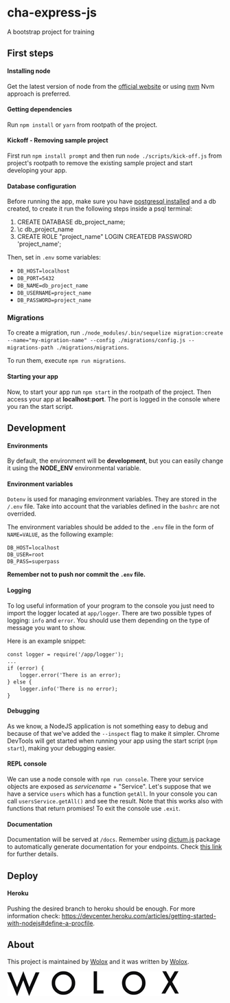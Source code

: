 # cha-express-js

A bootstrap project for training

## First steps

#### Installing node
Get the latest version of node from the [official website](https://nodejs.org/) or using [nvm](https://github.com/creationix/nvm)
Nvm approach is preferred.

#### Getting dependencies
Run ```npm install``` or ```yarn``` from rootpath of the project.

#### Kickoff - Removing sample project
First run ```npm install prompt``` and then run ```node ./scripts/kick-off.js``` from project's rootpath to remove the existing sample project and start developing your app.

#### Database configuration
Before running the app, make sure you have [postgresql installed](https://www.digitalocean.com/community/tutorials/how-to-install-and-use-postgresql-on-ubuntu-14-04) and a db created, to create it run the following steps inside a psql terminal:
1. CREATE DATABASE db_project_name;
2. \c db_project_name
3. CREATE ROLE "project_name" LOGIN CREATEDB PASSWORD 'project_name';

Then, set in `.env` some variables:
- `DB_HOST=localhost`
- `DB_PORT=5432`
- `DB_NAME=db_project_name`
- `DB_USERNAME=project_name`
- `DB_PASSWORD=project_name`

### Migrations

To create a migration, run `./node_modules/.bin/sequelize migration:create --name="my-migration-name" --config ./migrations/config.js --migrations-path ./migrations/migrations`.

To run them, execute `npm run migrations`.

#### Starting your app
Now, to start your app run ```npm start``` in the rootpath of the project. Then access your app at **localhost:port**. The port is logged in the console where you ran the start script.

## Development

#### Environments
By default, the environment will be **development**, but you can easily change it using the **NODE_ENV** environmental variable.

#### Environment variables
`Dotenv` is used for managing environment variables. They are stored in the `/.env` file. Take into account that the variables defined in the `bashrc` are not overrided.

The environment variables should be added to the `.env` file in the form of `NAME=VALUE`, as the following example:
```
DB_HOST=localhost
DB_USER=root
DB_PASS=superpass
```

**Remember not to push nor commit the `.env` file.**

#### Logging
To log useful information of your program to the console you just need to import the logger located at `app/logger`. There are two possible types of logging: `info` and `error`. You should use them depending on the type of message you want to show.

Here is an example snippet:
```
const logger = require('/app/logger');
...
if (error) { 
    logger.error('There is an error);
} else {
    logger.info('There is no error);
}
```

#### Debugging
As we know, a NodeJS application is not something easy to debug and because of that we've added the `--inspect` flag to make it simpler. Chrome DevTools will get started when running your app using the start script (`npm start`), making your debugging easier.

#### REPL console
We can use a node console with `npm run console`. There your service objects are exposed as _servicename_ + "Service". Let's suppose that we have a service `users` which has a function `getAll`. In your console you can call `usersService.getAll()` and see the result. Note that this works also with functions that return promises! To exit the console use `.exit`.

#### Documentation
Documentation will be served at `/docs`. Remember using [dictum.js](http://www.github.com/Wolox/dictum.js) package to automatically generate documentation for your endpoints. Check [this link](https://github.com/Wolox/dictum.js#chai) for further details.

## Deploy

#### Heroku
Pushing the desired branch to heroku should be enough.
For more information check: https://devcenter.heroku.com/articles/getting-started-with-nodejs#define-a-procfile.

## About

This project is maintained by [Wolox](https://github.com/Wolox) and it was written by [Wolox](http://www.wolox.com.ar).

![Wolox](https://raw.githubusercontent.com/Wolox/press-kit/master/logos/logo_banner.png)
